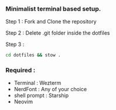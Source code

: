
### Minimalist terminal based setup.

Step 1 : Fork and Clone the repository

Step 2 : Delete .git folder inside the dotfiles

Step 3 :


```bash
cd dotfiles && stow .
```

### Required :

- Terminal : Wezterm
- NerdFont : Any of your choice
- shell prompt : Starship
- Neovim


